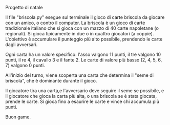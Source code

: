 Progetto di natale

Il file "briscola.py" esegue sul terminale il gioco di carte briscola da giocare con un amico, o contro il computer.
La briscola è un gioco di carte tradizionale italiano che si gioca con un mazzo di 40 carte napoletane (o regionali). Si gioca tipicamente in due o in quattro giocatori (a coppie). L'obiettivo è accumulare il punteggio più alto possibile, prendendo le carte dagli avversari. 

Ogni carta ha un valore specifico: l'asso valgono 11 punti, il tre valgono 10 punti, il re 4, il cavallo 3 e il fante 2. Le carte di valore più basso (2, 4, 5, 6, 7) valgono 0 punti. 

All'inizio del turno, viene scoperta una carta che determina il "seme di briscola", che è dominante durante il gioco.

Il giocatore tira una carta,e l'avversario deve seguire il seme se possibile, e il giocatore che gioca la carta più alta, o una briscola se è stata giocata, prende le carte. Si gioca fino a esaurire le carte e vince chi accumula più punti.

Buon game.
